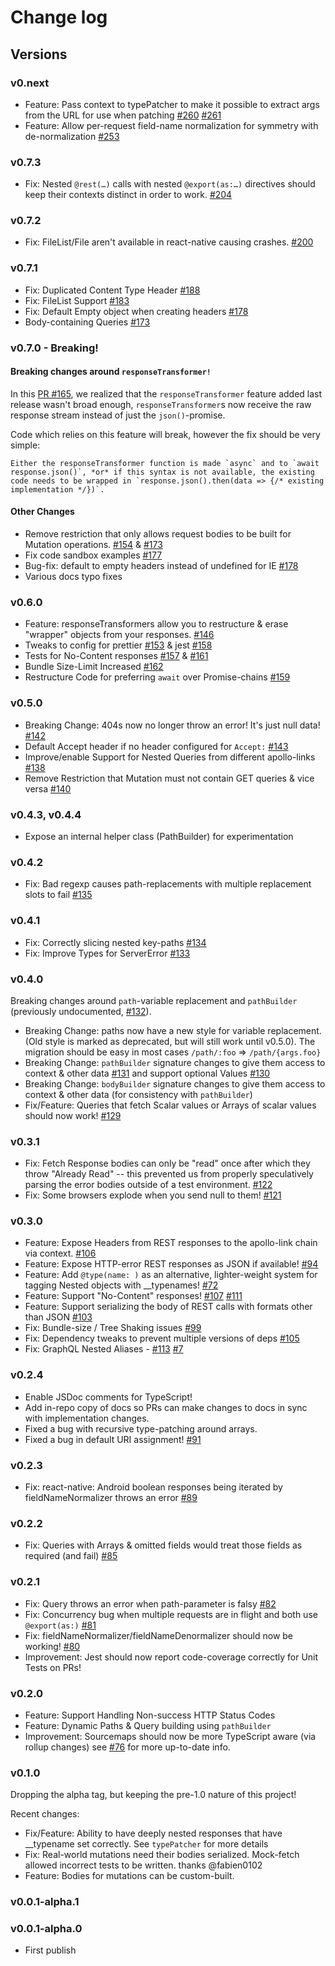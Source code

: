 # Change log

## Versions

### v0.next

* Feature: Pass context to typePatcher to make it possible to extract args from the URL for use when patching [#260](https://github.com/apollographql/apollo-link-rest/pull/260) [#261](https://github.com/apollographql/apollo-link-rest/pull/261)
* Feature: Allow per-request field-name normalization for symmetry with de-normalization [#253](https://github.com/apollographql/apollo-link-rest/pull/253)


### v0.7.3

* Fix: Nested `@rest(…)` calls with nested `@export(as:…)` directives should keep their contexts distinct in order to work. [#204](https://github.com/apollographql/apollo-link-rest/pull/204)

### v0.7.2

* Fix: FileList/File aren't available in react-native causing crashes. [#200](https://github.com/apollographql/apollo-link-rest/pull/200)

### v0.7.1

* Fix: Duplicated Content Type Header [#188](https://github.com/apollographql/apollo-link-rest/pull/188)
* Fix: FileList Support [#183](https://github.com/apollographql/apollo-link-rest/pull/183)
* Fix: Default Empty object when creating headers [#178](https://github.com/apollographql/apollo-link-rest/pull/178)
* Body-containing Queries [#173](https://github.com/apollographql/apollo-link-rest/pull/173)

### v0.7.0 - Breaking!

#### Breaking changes around `responseTransformer!`

In this [PR #165](https://github.com/apollographql/apollo-link-rest/pull/165), we realized that the `responseTransformer` feature added last release wasn't broad enough, `responseTransformer`s now receive the raw response stream instead of just the `json()`-promise.

Code which relies on this feature will break, however the fix should be very simple:

    Either the responseTransformer function is made `async` and to `await response.json()`, *or* if this syntax is not available, the existing code needs to be wrapped in `response.json().then(data => {/* existing implementation */})`.

#### Other Changes

* Remove restriction that only allows request bodies to be built for Mutation operations. [#154](https://github.com/apollographql/apollo-link-rest/issues/154) & [#173](https://github.com/apollographql/apollo-link-rest/pull/173)
* Fix code sandbox examples [#177](https://github.com/apollographql/apollo-link-rest/pull/177)
* Bug-fix: default to empty headers instead of undefined for IE [#178](https://github.com/apollographql/apollo-link-rest/pull/178)
* Various docs typo fixes


### v0.6.0

* Feature: responseTransformers allow you to restructure & erase "wrapper" objects from your responses. [#146](https://github.com/apollographql/apollo-link-rest/pull/146)
* Tweaks to config for prettier [#153](https://github.com/apollographql/apollo-link-rest/pull/153) & jest [#158](https://github.com/apollographql/apollo-link-rest/pull/158)
* Tests for No-Content responses [#157](https://github.com/apollographql/apollo-link-rest/pull/157) & [#161](https://github.com/apollographql/apollo-link-rest/pull/161)
* Bundle Size-Limit Increased [#162](https://github.com/apollographql/apollo-link-rest/pull/162)
* Restructure Code for preferring `await` over Promise-chains [#159](https://github.com/apollographql/apollo-link-rest/pull/159)

### v0.5.0

* Breaking Change: 404s now no longer throw an error! It's just null data! [#142](https://github.com/apollographql/apollo-link-rest/pull/142)
* Default Accept header if no header configured for `Accept:` [#143](https://github.com/apollographql/apollo-link-rest/pull/143)
* Improve/enable Support for Nested Queries from different apollo-links [#138](https://github.com/apollographql/apollo-link-rest/pull/138)
* Remove Restriction that Mutation must not contain GET queries & vice versa [#140](https://github.com/apollographql/apollo-link-rest/issues/140)

### v0.4.3, v0.4.4

* Expose an internal helper class (PathBuilder) for experimentation

### v0.4.2

* Fix: Bad regexp causes path-replacements with multiple replacement slots to fail [#135](https://github.com/apollographql/apollo-link-rest/issues/135)

### v0.4.1

* Fix: Correctly slicing nested key-paths [#134](https://github.com/apollographql/apollo-link-rest/issues/134)
* Fix: Improve Types for ServerError [#133](https://github.com/apollographql/apollo-link-rest/pull/133)

### v0.4.0

Breaking changes around `path`-variable replacement and `pathBuilder` (previously undocumented, [#132](https://github.com/apollographql/apollo-link-rest/issues/132)).

* Breaking Change: paths now have a new style for variable replacement. (Old style is marked as deprecated, but will still work until v0.5.0). The migration should be easy in most cases `/path/:foo` => `/path/{args.foo}`
* Breaking Change: `pathBuilder` signature changes to give them access to context & other data [#131](https://github.com/apollographql/apollo-link-rest/issues/131) and support optional Values [#130](https://github.com/apollographql/apollo-link-rest/issues/130)
* Breaking Change: `bodyBuilder` signature changes to give them access to context & other data (for consistency with `pathBuilder`)
* Fix/Feature: Queries that fetch Scalar values or Arrays of scalar values should now work! [#129](https://github.com/apollographql/apollo-link-rest/issues/129)

### v0.3.1

* Fix: Fetch Response bodies can only be "read" once after which they throw "Already Read" -- this prevented us from properly speculatively parsing the error bodies outside of a test environment. [#122](https://github.com/apollographql/apollo-link-rest/issues/122)
* Fix: Some browsers explode when you send null to them! [#121](https://github.com/apollographql/apollo-link-rest/issues/121#issuecomment-396049677)

### v0.3.0

* Feature: Expose Headers from REST responses to the apollo-link chain via context. [#106](https://github.com/apollographql/apollo-link-rest/issues/106)
* Feature: Expose HTTP-error REST responses as JSON if available! [#94](https://github.com/apollographql/apollo-link-rest/issues/94)
* Feature: Add `@type(name: )` as an alternative, lighter-weight system for tagging Nested objects with \_\_typenames! [#72](https://github.com/apollographql/apollo-link-rest/issues/72)
* Feature: Support "No-Content" responses! [#107](https://github.com/apollographql/apollo-link-rest/pull/107) [#111](https://github.com/apollographql/apollo-link-rest/pull/111)
* Feature: Support serializing the body of REST calls with formats other than JSON [#103](https://github.com/apollographql/apollo-link-rest/pull/103)
* Fix: Bundle-size / Tree Shaking issues [#99](https://github.com/apollographql/apollo-link-rest/issues/99)
* Fix: Dependency tweaks to prevent multiple versions of deps [#105](https://github.com/apollographql/apollo-link-rest/issues/105)
* Fix: GraphQL Nested Aliases - [#113](https://github.com/apollographql/apollo-link-rest/pull/113) [#7](https://github.com/apollographql/apollo-link-rest/issues/7)

### v0.2.4

* Enable JSDoc comments for TypeScript!
* Add in-repo copy of docs so PRs can make changes to docs in sync with implementation changes.
* Fixed a bug with recursive type-patching around arrays.
* Fixed a bug in default URI assignment! [#91](https://github.com/apollographql/apollo-link-rest/pull/91)

### v0.2.3

* Fix: react-native: Android boolean responses being iterated by fieldNameNormalizer throws an error [#89](https://github.com/apollographql/apollo-link-rest/issues/89)

### v0.2.2

* Fix: Queries with Arrays & omitted fields would treat those fields as required (and fail) [#85](https://github.com/apollographql/apollo-link-rest/issues/85)

### v0.2.1

* Fix: Query throws an error when path-parameter is falsy [#82](https://github.com/apollographql/apollo-link-rest/issues/82)
* Fix: Concurrency bug when multiple requests are in flight and both use `@export(as:)` [#81](https://github.com/apollographql/apollo-link-rest/issues/81)
* Fix: fieldNameNormalizer/fieldNameDenormalizer should now be working! [#80](https://github.com/apollographql/apollo-link-rest/issues/80)
* Improvement: Jest should now report code-coverage correctly for Unit Tests on PRs!

### v0.2.0

* Feature: Support Handling Non-success HTTP Status Codes
* Feature: Dynamic Paths & Query building using `pathBuilder`
* Improvement: Sourcemaps should now be more TypeScript aware (via rollup changes) see [#76](https://github.com/apollographql/apollo-link-rest/issues/76) for more up-to-date info.

### v0.1.0

Dropping the alpha tag, but keeping the pre-1.0 nature of this project!

Recent changes:

* Fix/Feature: Ability to have deeply nested responses that have \_\_typename set correctly. See `typePatcher` for more details
* Fix: Real-world mutations need their bodies serialized. Mock-fetch allowed incorrect tests to be written. thanks @fabien0102
* Feature: Bodies for mutations can be custom-built.

### v0.0.1-alpha.1

### v0.0.1-alpha.0

* First publish
